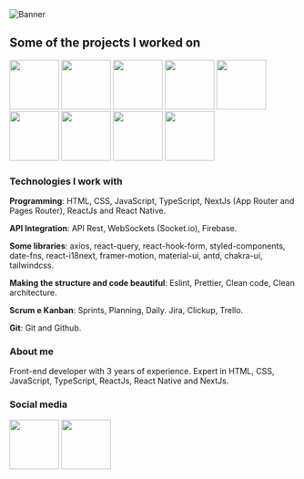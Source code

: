 <img src="https://imgur.com/PmxVqnQ.png" alt="Banner">

## Some of the projects I worked on

<div>
  <a target="_blank" title="CSD Real - Relacionamentos" href="https://www.sammer.website/csd-real"><img width="87" src="https://i.imgur.com/9oOG7eV.png"></a>
  <a target="_blank" title="Lion Tax - Imposto de renda" href="https://www.sammer.website/lion-tax"><img width="87" src="https://i.imgur.com/izTnNnj.png"></a>
  <a target="_blank" title="Airsoft Commander - Equipes e eventos" href="https://www.sammer.website/airsoft-commander"><img width="87" src="https://i.imgur.com/TORrqcG.png"></a>
  <a target="_blank" title="Begrato - Rede social de turismo" href="https://www.sammer.website/begrato"><img width="87" src="https://i.imgur.com/t2D6yLP.png"></a>
  <a target="_blank" title="Cami - Carretos e mudanças" href="https://www.sammer.website/cami"><img width="87" src="https://i.imgur.com/Y005KvO.png"></a>
  <a target="_blank" title="ARJ - Administração Judicial" href="https://www.sammer.website/arj"><img width="87" src="https://i.imgur.com/E2R2MN8.png"></a>
  <a target="_blank" title="Logbeen - Lembranças" href="https://www.sammer.website/logbeen"><img width="87" src="https://i.imgur.com/1C5BUy4.png"></a>
  <a target="_blank" title="Capt Data - Amostras de solo" href="https://www.sammer.website/capt-data"><img width="87" src="https://i.imgur.com/RrgDO5u.png"></a>
  <a target="_blank" title="AdvLink - Advocacia" href="https://www.sammer.website/advlink"><img width="87" src="https://i.imgur.com/XIhwY2Y.png"></a>
</div>

### Technologies I work with

**Programming**: HTML, CSS, JavaScript, TypeScript, NextJs (App Router and Pages Router), ReactJs and React Native.

**API Integration**: API Rest, WebSockets (Socket.io), Firebase.

**Some libraries**: axios, react-query, react-hook-form, styled-components, date-fns, react-i18next, framer-motion, material-ui, antd, chakra-ui, tailwindcss.

**Making the structure and code beautiful**: Eslint, Prettier, Clean code, Clean architecture.

**Scrum e Kanban**: Sprints, Planning, Daily. Jira, Clickup, Trello.

**Git**: Git and Github.

### About me

Front-end developer with 3 years of experience. Expert in HTML, CSS, JavaScript, TypeScript, ReactJs, React Native and NextJs.

### Social media

<div>
  <a target="_blank" href="https://www.linkedin.com/in/sammer-duarte"><img width="87" src="https://i.imgur.com/IQXyd7o.png"></a>
  <a target="_blank" href="https://api.whatsapp.com/send/?phone=5511957149860&text&type=phone_number&app_absent=0"><img width="87" src="https://i.imgur.com/IW9Ch0t.png"></a> 
</div> 
